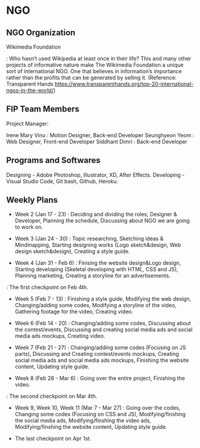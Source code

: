 # NGO

## NGO Organization
Wikimedia Foundation

: Who hasn’t used Wikipedia at least once in their life? This and many other projects of informative nature make The Wikimedia Foundation a unique sort of international NGO. One that believes in information’s importance rather than the profits that can be generated by selling it.
(Reference: Transparent Hands https://www.transparenthands.org/top-20-international-ngos-in-the-world/)

## FIP Team Members
Project Manager:

Irene Mary Vinu : Motion Designer, Back-end Developer
Seunghyeon  Yeom  : Web Designer, Front-end Developer
Siddhant Dimri  : Back-end Developer

## Programs and Softwares
Designing - Adobe Photoshop, Illustrator, XD, After Effects.
Developing - Visual Studio Code, Git bash, Github, Heroku.

## Weekly Plans
- Week 2 (Jan 17 - 23)
: Deciding and dividing the roles; Designer & Developer, Planning the schedule, Discussing about NGO we are going to work on.

- Week 3 (Jan 24 - 30)
: Topic researching, Sketching ideas & Mindmapping, Starting designing works (Logo sketch&design, Web design sketch&design), Creating a style guide.

- Week 4 (Jan 31 - Feb 6)
: Finising the website design&Logo design, Starting developing (Skeletal developing with HTML, CSS and JS), Planning marketing, Creating a storyline for an advertisements.

: The first checkpoint on Feb 4th.

- Week 5 (Feb 7 - 13)
: Finishing a style guide, Modifying the web design, Changing/adding some codes, Modifying a storyline of the video, Gathering footage for the video, Creating video.

- Week 6 (Feb 14 - 20)
: Changing/adding some codes, Discussing about the contest/events, Discussing and creating social media ads and social media ads mockups, Creating video.

- Week 7 (Feb 21 - 27)
: Changing/adding some codes (Focusing on JS parts), Discussing and Creating contest/events mockups, Creating social media ads and social media ads mockups, Finishing the website content, Updating style guide.

- Week 8 (Feb 28 - Mar 6)
: Going over the entire project, Finishing the video.

: The second checkpoint on Mar 4th.

- Week 9, Week 10, Week 11 (Mar 7 - Mar 27)
: Going over the codes, Changing some codes (Focusing on CSS and JS), Modifying/finshing the social media ads, Modifying/finshing the video ads, Modifying/finshing the website content, Updating style guide.

- The last checkpoint on Apr 1st.